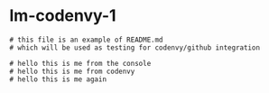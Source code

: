 # lm-codenvy-1
	# this file is an example of README.md
	# which will be used as testing for codenvy/github integration

	# hello this is me from the console
    # hello this is me from codenvy
    # hello this is me again